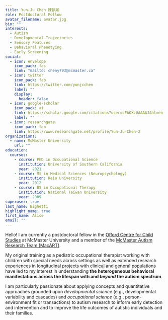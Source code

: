 ```yaml
---
title: Yun-Ju Chen 陳韻如
role: Postdoctoral Fellow
avatar_filename: avatar.jpg
bio: ""
interests:
  - Autism
  - Developmental Trajectories
  - Sensory Features
  - Behavioral Phenotying
  - Early Screening
social:
  - icon: envelope
    icon_pack: fas
    link: "mailto: cheny793@mcmaster.ca"
  - icon: twitter
    icon_pack: fab
    link: https://twitter.com/yunjcchen
    label: ""
    display:
      header: false
  - icon: google-scholar
    icon_pack: ai
    link: https://scholar.google.com/citations?user=cFAOXzUAAAAJ&hl=en
    label: ""
  - icon: researchgate
    icon_pack: fab
    link: https://www.researchgate.net/profile/Yun-Ju-Chen-2
organizations:
  - name: McMaster University
    url: ""
education:
  courses:
    - course: PhD in Occupational Science
      institution: University of Southern California
      year: 2021
    - course: MS in Medical Sciences (Neuropsychology)
      institution: Keio University
      year: 2012
    - course: BS in Occupational Therapy
      institution: National Taiwan University
      year: 2009
superuser: true
last_name: Bighetti
highlight_name: true
first_name: Alice
email: ""
---
```

Hello! I am currently a postdoctoral fellow in the [Offord Centre for Child Studies](https://offordcentre.com/) at McMaster University and a member of the [McMaster Autism Research Team (MacART)](http://www.macautism.ca/welcome-macart).

My original training as a pediatric occupational therapist working with children with special needs across settings as well as extended research experiences in longitudinal projects with clinical and general populations have led to my interest in understanding **the heterogeneous behavioral manifestations across the lifespan with and *beyond* the autism spectrum**.

I am particularly passionate about applying concepts and quantitative approaches grounded upon *developmental science* (e.g., developmental variability and cascades) and *occupational science* (e.g., person-environment fit or transactions) to autism research to inform early detection and intervention and to improve the life outcomes of autistic individuals and their families.